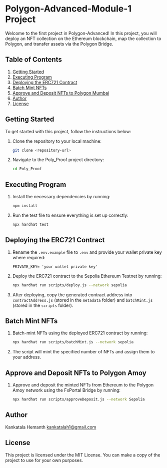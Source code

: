 # Polygon-Advanced-Module-1 Project

Welcome to the first project in Polygon-Advanced! In this project, you will deploy an NFT collection on the Ethereum blockchain, map the collection to Polygon, and transfer assets via the Polygon Bridge.

## Table of Contents

1. [Getting Started](#getting-started)
2. [Executing Program](#executing-program)
3. [Deploying the ERC721 Contract](#deploying-the-erc721-contract)
4. [Batch Mint NFTs](#batch-mint-nfts)
5. [Approve and Deposit NFTs to Polygon Mumbai](#approve-and-deposit-nfts-to-polygon-amoy)
6. [Author](#author)
7. [License](#license)

## Getting Started

To get started with this project, follow the instructions below:

1. Clone the repository to your local machine:
   ```bash
   git clone <repository-url>
   ```

2. Navigate to the Poly_Proof project directory:
   ```bash
   cd Poly_Proof
   ```

## Executing Program

1. Install the necessary dependencies by running:
   ```bash
   npm install
   ```

2. Run the test file to ensure everything is set up correctly:
   ```bash
   npx hardhat test
   ```

## Deploying the ERC721 Contract

1. Rename the `.env.example` file to `.env` and provide your wallet private key where required:
   ```plaintext
   PRIVATE_KEY= 'your wallet private key'
   ```

2. Deploy the ERC721 contract to the Sepolia Ethereum Testnet by running:
   ```bash
   npx hardhat run scripts/deploy.js --network sepolia
   ```

3. After deploying, copy the generated contract address into `contractAddress.js` (stored in the `metadata` folder) and `batchMint.js` (stored in the `scripts` folder).

## Batch Mint NFTs

1. Batch-mint NFTs using the deployed ERC721 contract by running:
   ```bash
   npx hardhat run scripts/batchMint.js --network sepolia
   ```

2. The script will mint the specified number of NFTs and assign them to your address.

## Approve and Deposit NFTs to Polygon Amoy

1. Approve and deposit the minted NFTs from Ethereum to the Polygon Amoy network using the FxPortal Bridge by running:
   ```bash
   npx hardhat run scripts/approveDeposit.js --network Sepolia
   ```

## Author

Kankatala Hemanth 
kankatalah1@gmail.com

## License

This project is licensed under the MIT License. You can make a copy of the project to use for your own purposes.
